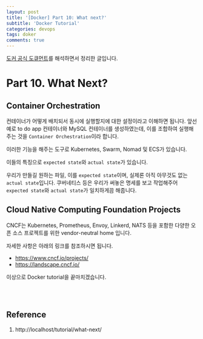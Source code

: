 ```yaml
---
layout: post
title: '[Docker] Part 10: What next?'
subtitle: 'Docker Tutorial'
categories: devops
tags: doker
comments: true
---
```



[도커 공식 도큐먼트](https://docs.docker.com/get-started/)를 해석하면서 정리한 글입니다.

# Part 10. What Next?

## Container Orchestration
컨테이너가 어떻게 배치되서 동시에 실행할지에 대한 설정이라고 이해하면 됩니다. 앞선 예로 to do app 컨테이너와 MySQL 컨테이너를 생성하였는데, 이를 조합하여 실행해주는 것을 `Container Orchestration`이라 합니다.

이러한 기능을 해주는 도구로 Kubernetes, Swarm, Nomad 및 ECS가 있습니다.

이들의 특징으로 `expected state`와 `actual state`가 있습니다.

우리가 만들길 원하는 파일, 이를 `expected state`이며, 실제론 아직 아무것도 없는 `actual state`입니다. 쿠버네티스 등은 우리가 써놓은 명세를 보고 작업해주어 `expected state`와 `actual state`가 일치하게끔 해줍니다.

## Cloud Native Computing Foundation Projects

CNCF는 Kubernetes, Prometheus, Envoy, Linkerd, NATS 등을 포함한 다양한 오픈 소스 프로젝트를 위한 vendor-neutral home 입니다.

자세한 사항은 아래의 링크를 참조하시면 됩니다.
- https://www.cncf.io/projects/
- https://landscape.cncf.io/

이상으로 Docker tutorial을 끝마치겠습니다.

<br><br>

## Reference
1. http://localhost/tutorial/what-next/